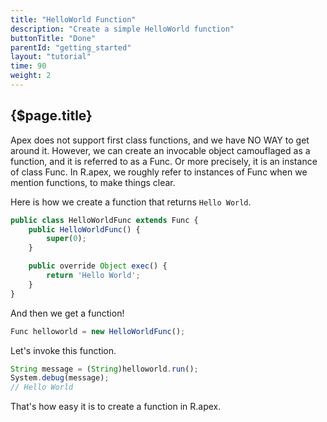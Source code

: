 ```yaml
---
title: "HelloWorld Function"
description: "Create a simple HelloWorld function"
buttonTitle: "Done"
parentId: "getting_started"
layout: "tutorial"
time: 90
weight: 2
---
```


## {$page.title}

Apex does not support first class functions, and we have NO WAY to get around it. However, we can create an invocable object camouflaged as a function, and it is referred to as a Func. Or more precisely, it is an instance of class Func. In R.apex, we roughly refer to instances of Func when we mention functions, to make things clear.

Here is how we create a function that returns `Hello World`.

```javascript
public class HelloWorldFunc extends Func {
    public HelloWorldFunc() {
        super(0);
    }

    public override Object exec() {
        return 'Hello World';
    }
}
```

And then we get a function!

```javascript
Func helloworld = new HelloWorldFunc();
```

Let's invoke this function.

```javascript
String message = (String)helloworld.run();
System.debug(message);
// Hello World
```

That's how easy it is to create a function in R.apex.
